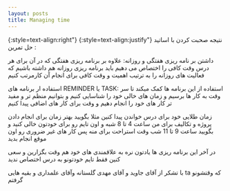 ```yaml
---
layout: posts
title: Managing time
---
```




{:style=text-align:right"}
{:style=text-align:justify"}
نتیجه صحبت کردن با اساتید حل تمرین :

داشتن بر نامه ریزی هفتگی و روزانه:
علاوه بر برنامه ریزی هفتگی که در آن برای هر درس وقت کافی را  اختصاص می دهیم
باید برنامه ریزی روزانه هم داشته باشیم که فعالیت های روزانه را به ترتیب اهمیت 
و وقت کافی برای انجام  آن کارمرتب کنیم

استفاده ار برنامه های REMINDER یا TASK:
استفاده از این برنامه ها کمک میکند تا سر وقت به کار ها برسیم و زمان های خالی خود را شناسایی کنیم
و بتوانیم منظم تر و مفید تر کار های خود را انجام دهیم و وقت برای کار های اضافی پیدا کنیم

زمان طلایی خود برای درس خواندن پیدا کنین مثلا بگویید بهتر زمان برای انجام دادن پروژه
 و تکالیف برای من ساعت 4 تا 8 شبه و اون تایم رو برای خودتون خالی کنید
و بگویید ساعت 9 تا 11 شب وقت استراحت برای منه پس کار های غیر ضروری رو اون موقع انجام بدید

در آخر این برنامه ریزی ها یادتون نره به علاقمندی های خود هم وقت بگزارین و سعی کنین فقط تایم خودتونو به درس اختصاص ندید

با تشکر از آقای جاوید و آقای مهدی گلستانه وآقای علمداری و بقیه هایی ta که وقتشونو گرفتم  


